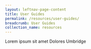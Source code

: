 ```yaml
---
layout: leftnav-page-content
title: User Guides
permalink: /resources/user-guides/
breadcrumb: User Guides
collection_name: resources
---
```


Lorem ipsum sit amet Dolores Umbridge
